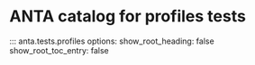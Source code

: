 # ANTA catalog for profiles tests

::: anta.tests.profiles
    options:
      show_root_heading: false
      show_root_toc_entry: false
